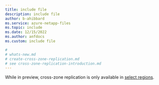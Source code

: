 ```yaml
---
title: include file
description: include file
author: b-ahibbard
ms.service: azure-netapp-files
ms.topic: include
ms.date: 12/15/2022
ms.author: anfdocs
ms.custom: include file

# 
# whats-new.md
# create-cross-zone-replication.md
# see cross-zone-replication-introduction.md
---
```


While in preview, cross-zone replication is only available in [select regions](../cross-zone-replication-introduction.md#supported-regions).

